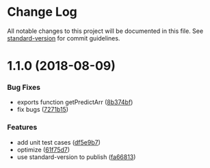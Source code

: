 # Change Log

All notable changes to this project will be documented in this file. See [standard-version](https://github.com/conventional-changelog/standard-version) for commit guidelines.

<a name="1.1.0"></a>
# 1.1.0 (2018-08-09)


### Bug Fixes

* exports function getPredictArr ([8b374bf](https://github.com/jrainlau/smart-predictor/commit/8b374bf))
* fix bugs ([7271b15](https://github.com/jrainlau/smart-predictor/commit/7271b15))


### Features

* add unit test cases ([df5e9b7](https://github.com/jrainlau/smart-predictor/commit/df5e9b7))
* optimize ([61f75d7](https://github.com/jrainlau/smart-predictor/commit/61f75d7))
* use standard-version to publish ([fa66813](https://github.com/jrainlau/smart-predictor/commit/fa66813))
